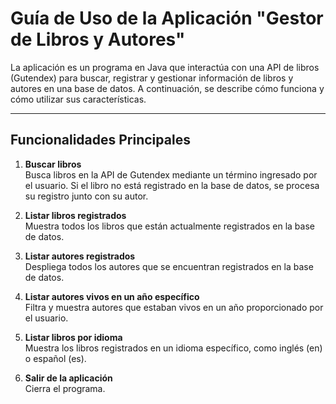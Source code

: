 # Guía de Uso de la Aplicación "Gestor de Libros y Autores"

La aplicación es un programa en Java que interactúa con una API de libros (Gutendex) para buscar, registrar y gestionar información de libros y autores en una base de datos. A continuación, se describe cómo funciona y cómo utilizar sus características.

---

## Funcionalidades Principales

1. **Buscar libros**  
   Busca libros en la API de Gutendex mediante un término ingresado por el usuario. Si el libro no está registrado en la base de datos, se procesa su registro junto con su autor.

2. **Listar libros registrados**  
   Muestra todos los libros que están actualmente registrados en la base de datos.

3. **Listar autores registrados**  
   Despliega todos los autores que se encuentran registrados en la base de datos.

4. **Listar autores vivos en un año específico**  
   Filtra y muestra autores que estaban vivos en un año proporcionado por el usuario.

5. **Listar libros por idioma**  
   Muestra los libros registrados en un idioma específico, como inglés (en) o español (es).

6. **Salir de la aplicación**  
   Cierra el programa.
